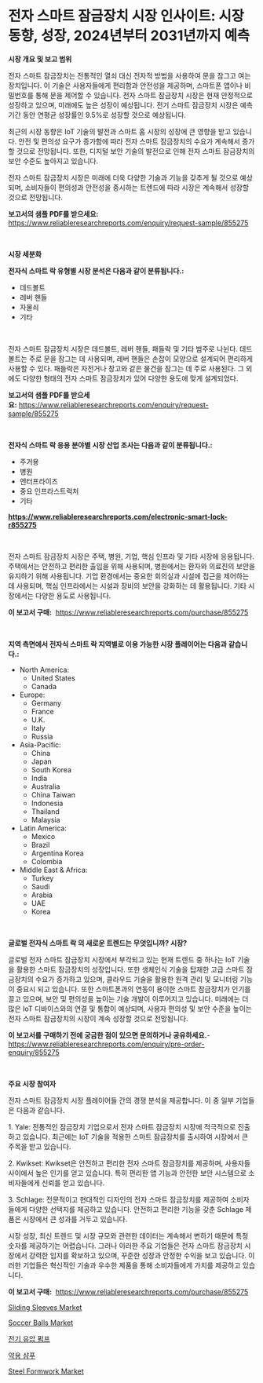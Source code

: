 <p><h1>전자 스마트 잠금장치 시장 인사이트: 시장 동향, 성장, 2024년부터 2031년까지 예측</h1></p><p><strong>시장 개요 및 보고 범위</strong></p>
<p><p>전자 스마트 잠금장치는 전통적인 열쇠 대신 전자적 방법을 사용하여 문을 잠그고 여는 장치입니다. 이 기술은 사용자들에게 편리함과 안전성을 제공하며, 스마트폰 앱이나 비밀번호를 통해 문을 제어할 수 있습니다. 전자 스마트 잠금장치 시장은 현재 안정적으로 성장하고 있으며, 미래에도 높은 성장이 예상됩니다. 전기 스마트 잠금장치 시장은 예측 기간 동안 연평균 성장률인 9.5%로 성장할 것으로 예상됩니다.</p><p>최근의 시장 동향은 IoT 기술의 발전과 스마트 홈 시장의 성장에 큰 영향을 받고 있습니다. 안전 및 편의성 요구가 증가함에 따라 전자 스마트 잠금장치의 수요가 계속해서 증가할 것으로 전망됩니다. 또한, 디지털 보안 기술의 발전으로 인해 전자 스마트 잠금장치의 보안 수준도 높아지고 있습니다.</p><p>전자 스마트 잠금장치 시장은 미래에 더욱 다양한 기술과 기능을 갖추게 될 것으로 예상되며, 소비자들이 편의성과 안전성을 중시하는 트렌드에 따라 시장은 계속해서 성장할 것으로 전망됩니다.</p></p>
<p><strong>보고서의 샘플 PDF를 받으세요:</strong> <a href="https://www.reliableresearchreports.com/enquiry/request-sample/855275">https://www.reliableresearchreports.com/enquiry/request-sample/855275</a></p>
<p>&nbsp;</p>
<p><strong>시장 세분화</strong></p>
<p><strong>전자식 스마트 락 유형별 시장 분석은 다음과 같이 분류됩니다.:</strong></p>
<p><ul><li>데드볼트</li><li>레버 핸들</li><li>자물쇠</li><li>기타</li></ul></p>
<p>&nbsp;</p>
<p><p>전자 스마트 잠금장치 시장은 데드볼트, 레버 핸들, 패들락 및 기타 범주로 나뉜다. 데드볼트는 주로 문을 잠그는 데 사용되며, 레버 핸들은 손잡이 모양으로 설계되어 편리하게 사용할 수 있다. 패들락은 자전거나 창고와 같은 물건을 잠그는 데 주로 사용된다. 그 외에도 다양한 형태의 전자 스마트 잠금장치가 있어 다양한 용도에 맞게 설계되었다.</p></p>
<p><strong>보고서의 샘플 PDF를 받으세요:</strong>&nbsp;<a href="https://www.reliableresearchreports.com/enquiry/request-sample/855275">https://www.reliableresearchreports.com/enquiry/request-sample/855275</a></p>
<p>&nbsp;</p>
<p><strong> 전자식 스마트 락 응용 분야별 시장 산업 조사는 다음과 같이 분류됩니다.:</strong></p>
<p><ul><li>주거용</li><li>병원</li><li>엔터프라이즈</li><li>중요 인프라스트럭처</li><li>기타</li></ul></p>
<p><strong><a href="https://www.reliableresearchreports.com/electronic-smart-lock-r855275">https://www.reliableresearchreports.com/electronic-smart-lock-r855275</a></strong></p>
<p>&nbsp;</p>
<p><p>전자 스마트 잠금장치 시장은 주택, 병원, 기업, 핵심 인프라 및 기타 시장에 응용됩니다. 주택에서는 안전하고 편리한 출입을 위해 사용되며, 병원에서는 환자와 의료진의 보안을 유지하기 위해 사용됩니다. 기업 환경에서는 중요한 회의실과 시설에 접근을 제어하는 데 사용되며, 핵심 인프라에서는 시설과 장비의 보안을 강화하는 데 활용됩니다. 기타 시장에서는 다양한 용도로 사용됩니다.</p></p>
<p><strong>이 보고서 구매:</strong>&nbsp; <a href="https://www.reliableresearchreports.com/purchase/855275">https://www.reliableresearchreports.com/purchase/855275</a></p>
<p>&nbsp;</p>
<p><strong>지역 측면에서 전자식 스마트 락 지역별로 이용 가능한 시장 플레이어는 다음과 같습니다.:</strong></p>
<p><ul>
    <li>
        North America:
        <ul>
            <li>United States</li>
            <li>Canada</li>
        </ul>
    </li>
    <li>
        Europe:
        <ul>
            <li>Germany</li>
            <li>France</li>
            <li>U.K.</li>
            <li>Italy</li>
            <li>Russia</li>
        </ul>
    </li>
    <li>
        Asia-Pacific:
        <ul>
            <li>China</li>
            <li>Japan</li>
            <li>South Korea</li>
            <li>India</li>
            <li>Australia</li>
            <li>China Taiwan</li>
            <li>Indonesia</li>
            <li>Thailand</li>
            <li>Malaysia</li>
        </ul>
    </li>
    <li>
        Latin America:
        <ul>
            <li>Mexico</li>
            <li>Brazil</li>
            <li>Argentina Korea</li>
            <li>Colombia</li>
        </ul>
    </li>
    <li>
        Middle East & Africa:
        <ul>
            <li>Turkey</li>
            <li>Saudi</li>
            <li>Arabia</li>
            <li>UAE</li>
            <li>Korea</li>
        </ul>
    </li>
    </ul></p>
<p>&nbsp;</p>
<p><strong>글로벌 전자식 스마트 락 의 새로운 트렌드는 무엇입니까? 시장?</strong></p>
<p><p>글로벌 전자 스마트 잠금장치 시장에서 부각되고 있는 현재 트렌드 중 하나는 IoT 기술을 활용한 스마트 잠금장치의 성장입니다. 또한 생체인식 기술을 탑재한 고급 스마트 잠금장치의 수요가 증가하고 있으며, 클라우드 기술을 활용한 원격 관리 및 모니터링 기능이 중요시 되고 있습니다. 또한 스마트폰과의 연동이 용이한 스마트 잠금장치가 인기를 끌고 있으며, 보안 및 편의성을 높이는 기술 개발이 이루어지고 있습니다. 미래에는 더 많은 IoT 디바이스와의 연결 및 통합이 예상되며, 사용자 편의성 및 보안 수준을 높이는 전자 스마트 잠금장치의 시장이 계속 성장할 것으로 전망됩니다.</p></p>
<p><strong>이 보고서를 구매하기 전에 궁금한 점이 있으면 문의하거나 공유하세요.</strong>- <a href="https://www.reliableresearchreports.com/enquiry/pre-order-enquiry/855275">https://www.reliableresearchreports.com/enquiry/pre-order-enquiry/855275</a></p>
<p>&nbsp;</p>
<p><strong>주요 시장 참여자</strong></p>
<p><p>전자 스마트 잠금장치 시장 플레이어들 간의 경쟁 분석을 제공합니다. 이 중 일부 기업들은 다음과 같습니다.</p><p>1. Yale: 전통적인 잠금장치 기업으로서 전자 스마트 잠금장치 시장에 적극적으로 진출하고 있습니다. 최근에는 IoT 기술을 적용한 스마트 잠금장치를 출시하여 시장에서 큰 주목을 받고 있습니다.</p><p>2. Kwikset: Kwikset은 안전하고 편리한 전자 스마트 잠금장치를 제공하며, 사용자들 사이에서 높은 인기를 얻고 있습니다. 특히 편리한 앱 기능과 안전한 보안 시스템으로 소비자들에게 신뢰를 얻고 있습니다.</p><p>3. Schlage: 전문적이고 현대적인 디자인의 전자 스마트 잠금장치를 제공하여 소비자들에게 다양한 선택지를 제공하고 있습니다. 안전하고 편리한 기능을 갖춘 Schlage 제품은 시장에서 큰 성과를 거두고 있습니다.</p><p>시장 성장, 최신 트렌드 및 시장 규모와 관련한 데이터는 계속해서 변하기 때문에 특정 숫자를 제공하기는 어렵습니다. 그러나 이러한 주요 기업들은 전자 스마트 잠금장치 시장에서 강력한 입지를 확보하고 있으며, 꾸준한 성장과 안정한 수익을 보고 있습니다. 이러한 기업들은 혁신적인 기술과 우수한 제품을 통해 소비자들에게 가치를 제공하고 있습니다.</p></p>
<p><strong>이 보고서 구매:</strong>&nbsp;&nbsp;<a href="https://www.reliableresearchreports.com/purchase/855275">https://www.reliableresearchreports.com/purchase/855275</a></p>
<p><p><a href="https://cat-emmental-94b.notion.site/Sliding-Sleeves-Market-Insights-into-Market-CAGR-Market-Trends-and-Growth-Strategies-ecec679279474e39884af16f29110b61">Sliding Sleeves Market</a></p><p><a href="https://www.linkedin.com/pulse/soccer-balls-market-research-report-its-history-forecast-civde?trackingId=pPFFTwBavJ4oKjG9TzNDtQ%3D%3D">Soccer Balls Market</a></p><p><a href="https://medium.com/@stanleylyittle554467/%EC%A0%84%EA%B8%B0%EC%9E%91%EB%8F%99-%EC%9C%A0%EC%95%95-%ED%8E%8C%ED%94%84-%EC%8B%9C%EC%9E%A5%EC%9D%80-%EC%8B%9C%EC%9E%A5-%EC%A0%90%EC%9C%A0%EC%9C%A8-%EA%B7%9C%EB%AA%A8-%EB%B0%8F-2031%EB%85%84%EA%B9%8C%EC%A7%80-%EC%98%88%EC%83%81%EB%90%9C-%EC%98%88%EC%B8%A1%EC%97%90-%EC%B4%88%EC%A0%90%EC%9D%84-%EB%A7%9E%EC%B6%94%EA%B3%A0-%EC%9E%88%EC%8A%B5%EB%8B%88%EB%8B%A4-321d8fe85155">전기 유압 펌프</a></p><p><a href="https://github.com/KellyLyncyh543964/Market-Research-Report-List-1/blob/main/616570427683.md">약용 샴푸</a></p><p><a href="https://github.com/luckyshygirl/Market-Research-Report-List-4/blob/main/steel-formwork-market.md">Steel Formwork Market</a></p></p>